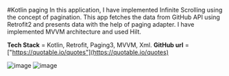 #Kotlin paging 
In this application, I have implemented Infinite Scrolling using the concept of pagination.
This app fetches the data from GitHub API using Retrofit2 and presents data with the help of paging adapter.
I have implemented MVVM architecture and used Hilt.

**Tech Stack** =  Kotlin, Retrofit, Paging3, MVVM, Xml.
**GitHub url** = ["https://quotable.io/quotes"](https://quotable.io/quotes)

![image](https://github.com/Pavan3avn/kotlinpaging/assets/109913778/1b43bbd4-5160-4fbb-b632-d129626698b4)
![image](https://github.com/Pavan3avn/kotlinpaging/assets/109913778/67db5222-29b5-4b91-ab95-3a53c6969145)

